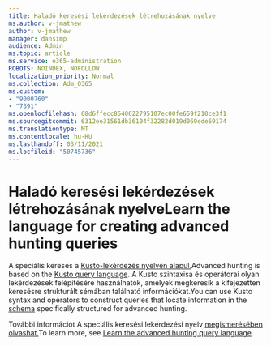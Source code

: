 ```yaml
---
title: Haladó keresési lekérdezések létrehozásának nyelve
ms.author: v-jmathew
author: v-jmathew
manager: dansimp
audience: Admin
ms.topic: article
ms.service: o365-administration
ROBOTS: NOINDEX, NOFOLLOW
localization_priority: Normal
ms.collection: Adm_O365
ms.custom:
- "9000760"
- "7391"
ms.openlocfilehash: 68d6ffecc8540622795107ec00fe659f210ce3f1
ms.sourcegitcommit: 6312ee31561db36104f32282d019d069ede69174
ms.translationtype: MT
ms.contentlocale: hu-HU
ms.lasthandoff: 03/11/2021
ms.locfileid: "50745736"
---
```

# <a name="learn-the-language-for-creating-advanced-hunting-queries"></a><span data-ttu-id="0f03f-102">Haladó keresési lekérdezések létrehozásának nyelve</span><span class="sxs-lookup"><span data-stu-id="0f03f-102">Learn the language for creating advanced hunting queries</span></span>

<span data-ttu-id="0f03f-103">A speciális keresés a [Kusto-lekérdezés nyelvén alapul.](https://go.microsoft.com/fwlink/?linkid=2144620)</span><span class="sxs-lookup"><span data-stu-id="0f03f-103">Advanced hunting is based on the [Kusto query language](https://go.microsoft.com/fwlink/?linkid=2144620).</span></span> <span data-ttu-id="0f03f-104">A Kusto szintaxisa és operátorai olyan lekérdezések [](https://go.microsoft.com/fwlink/?linkid=2144621) felépítésére használhatók, amelyek megkeresik a kifejezetten keresésre strukturált sémában található információkat.</span><span class="sxs-lookup"><span data-stu-id="0f03f-104">You can use Kusto syntax and operators to construct queries that locate information in the [schema](https://go.microsoft.com/fwlink/?linkid=2144621) specifically structured for advanced hunting.</span></span>

<span data-ttu-id="0f03f-105">További információt A speciális keresési lekérdezési nyelv [megismerésében olvashat.](https://go.microsoft.com/fwlink/?linkid=2144518)</span><span class="sxs-lookup"><span data-stu-id="0f03f-105">To learn more, see [Learn the advanced hunting query language](https://go.microsoft.com/fwlink/?linkid=2144518).</span></span>
